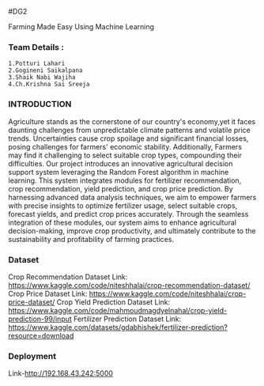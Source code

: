 #DG2

Farming Made Easy Using Machine Learning

### Team Details :
    1.Potturi Lahari
    2.Gogineni Saikalpana
    3.Shaik Nabi Wajiha
    4.Ch.Krishna Sai Sreeja
### INTRODUCTION
Agriculture stands as the cornerstone of our country's economy,yet it faces daunting challenges from unpredictable climate patterns and volatile price trends. Uncertainties cause crop spoilage and
significant financial losses, posing challenges for farmers' economic stability. Additionally, Farmers may find it challenging to select suitable crop types, compounding their difficulties.
Our project introduces an innovative agricultural decision support system leveraging the Random Forest algorithm in machine learning. This system integrates modules for fertilizer recommendation, 
crop recommendation, yield prediction, and crop price prediction. By harnessing advanced data analysis techniques, we aim to empower farmers with precise insights to optimize fertilizer usage, 
select suitable crops, forecast yields, and predict crop prices accurately. Through the seamless integration of these modules, our system aims to enhance agricultural decision-making, improve crop productivity, 
and ultimately contribute to the sustainability and profitability of farming practices.
### Dataset
 
 Crop Recommendation Dataset Link: https://www.kaggle.com/code/niteshhalai/crop-recommendation-dataset/
 Crop Price Dataset Link: https://www.kaggle.com/code/niteshhalai/crop-price-dataset/ 
 Crop Yield Prediction Dataset Link: https://www.kaggle.com/code/mahmoudmagdyelnahal/crop-yield-prediction-99/input
 Fertilizer Prediction Dataset Link: https://www.kaggle.com/datasets/gdabhishek/fertilizer-prediction?resource=download
### Deployment
Link-http://192.168.43.242:5000




